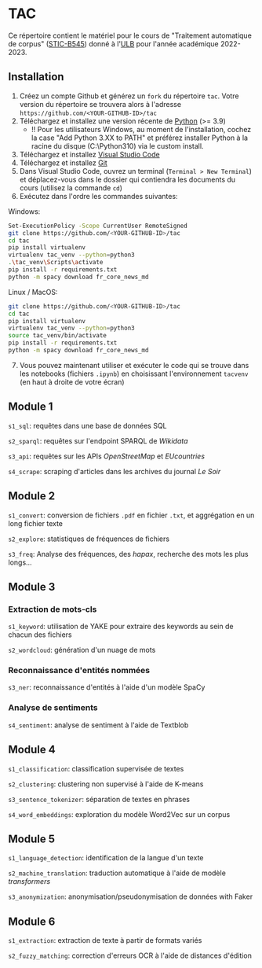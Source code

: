 # TAC

Ce répertoire contient le matériel pour le cours de "Traitement automatique de corpus" ([STIC-B545](https://www.ulb.be/fr/programme/stic-b545)) donné à l'[ULB](https://ulb.be) pour l'année académique 2022-2023.


## Installation

1. Créez un compte Github et générez un `fork` du répertoire `tac`. Votre version du répertoire se trouvera alors à l'adresse `https://github.com/<YOUR-GITHUB-ID>/tac`
2. Téléchargez et installez une version récente de [Python](https://www.python.org/downloads/) (>= 3.9)
    - !! Pour les utilisateurs Windows, au moment de l'installation, cochez la case "Add Python 3.XX to PATH" et préférez installer Python à la racine du disque (C:\Python310) via le custom install.
3. Téléchargez et installez [Visual Studio Code](https://code.visualstudio.com/)
4. Téléchargez et installez [Git](https://git-scm.com/downloads)
5. Dans Visual Studio Code, ouvrez un terminal (`Terminal > New Terminal`) et déplacez-vous dans le dossier qui contiendra les documents du cours (utilisez la commande `cd`)
6. Exécutez dans l'ordre les commandes suivantes:

Windows:

```bash
Set-ExecutionPolicy -Scope CurrentUser RemoteSigned
git clone https://github.com/<YOUR-GITHUB-ID>/tac
cd tac
pip install virtualenv
virtualenv tac_venv --python=python3
.\tac_venv\Scripts\activate
pip install -r requirements.txt
python -m spacy download fr_core_news_md
```

Linux / MacOS:

```bash
git clone https://github.com/<YOUR-GITHUB-ID>/tac
cd tac
pip install virtualenv
virtualenv tac_venv --python=python3
source tac_venv/bin/activate
pip install -r requirements.txt
python -m spacy download fr_core_news_md
```

7. Vous pouvez maintenant utiliser et exécuter le code qui se trouve dans les notebooks (fichiers `.ipynb`) en choisissant l'environnement `tacvenv` (en haut à droite de votre écran)


## Module 1

`s1_sql`: requêtes dans une base de données SQL

`s2_sparql`: requêtes sur l'endpoint SPARQL de _Wikidata_

`s3_api`: requêtes sur les APIs _OpenStreetMap_ et _EUcountries_ 

`s4_scrape`: scraping d'articles dans les archives du journal _Le Soir_

## Module 2

`s1_convert`: conversion de fichiers `.pdf` en fichier `.txt`, et aggrégation en un long fichier texte

`s2_explore`: statistiques de fréquences de fichiers

`s3_freq`: Analyse des fréquences, des _hapax_, recherche des mots les plus longs...

## Module 3

### Extraction de mots-cls

`s1_keyword`: utilisation de YAKE pour extraire des keywords au sein de chacun des fichiers

`s2_wordcloud`: génération d'un nuage de mots

### Reconnaissance d'entités nommées

`s3_ner`: reconnaissance d'entités à l'aide d'un modèle SpaCy

### Analyse de sentiments

`s4_sentiment`: analyse de sentiment à l'aide de Textblob

## Module 4

`s1_classification`: classification supervisée de textes

`s2_clustering`: clustering non supervisé à l'aide de K-means

`s3_sentence_tokenizer`: séparation de textes en phrases

`s4_word_embeddings`: exploration du modèle Word2Vec sur un corpus

## Module 5

`s1_language_detection`: identification de la langue d'un texte

`s2_machine_translation`: traduction automatique à l'aide de modèle _transformers_

`s3_anonymization`: anonymisation/pseudonymisation de données with Faker

## Module 6

`s1_extraction`: extraction de texte à partir de formats variés

`s2_fuzzy_matching`: correction d'erreurs OCR à l'aide de distances d'édition
